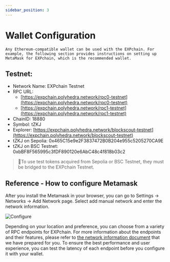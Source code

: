 ```yaml
---
sidebar_position: 3
---
```


# Wallet Configuration

    Any Ethereum-compatible wallet can be used with the EXPchain. For example, the following section provides instructions on setting up MetaMask for EXPchain, which is the recommended wallet.

## Testnet:

- Network Name: EXPchain Testnet
- RPC URL:
  - [https://expchain.polyhedra.network/rpc0-testnet](https://expchain.polyhedra.network/rpc0-testnet)
  - [https://expchain.polyhedra.network/rpc1-testnet](https://expchain.polyhedra.network/rpc1-testnet)
- ChainID: 18880
- Symbol: tZKJ
- Explorer: [https://expchain.polyhedra.network/blockscout-testnet](https://expchain.polyhedra.network/blockscout-testnet)
- tZKJ on Sepolia: 0x465C15e9e2F3837472B0B204e955c5205270CA9E
- tZKJ on BSC Testnet: 0xbBF8F565995c3fDF890120e6AbC48c4f818b03c2

> 🌟To use test tokens acquired from Sepolia or BSC Testnet, they must be bridged to the EXPchain Testnet.

## Reference - How to configure Metamask

After you install the Metamask in your browser, you can go to Settings → Networks → Add Network page. Select add manual network and enter the network information.

![Configure](https://storage.googleapis.com/polyhedra-img/images/prod/Configure.png)

Depending on your location and preference, you can choose from a variety of RPC endpoints for EXPchain. For more information about the endpoints and their features, please refer to [the network information document](002-rpc.md) that we have prepared for you. To ensure the best performance and user experience, you can test the latency of each endpoint before you configure it with your wallet.
